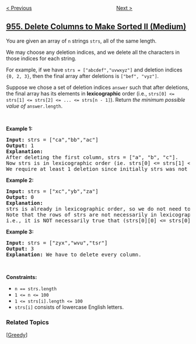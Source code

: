 <!--|This file generated by command(leetcode description); DO NOT EDIT.    |-->
<!--+----------------------------------------------------------------------+-->
<!--|@author    openset <openset.wang@gmail.com>                           |-->
<!--|@link      https://github.com/openset                                 |-->
<!--|@home      https://github.com/openset/leetcode                        |-->
<!--+----------------------------------------------------------------------+-->

[< Previous](../array-of-doubled-pairs "Array of Doubled Pairs")
　　　　　　　　　　　　　　　　
[Next >](../tallest-billboard "Tallest Billboard")

## [955. Delete Columns to Make Sorted II (Medium)](https://leetcode.com/problems/delete-columns-to-make-sorted-ii "删列造序 II")

<p>You are given an array of <code>n</code> strings <code>strs</code>, all of the same length.</p>

<p>We may choose any deletion indices, and we delete all the characters in those indices for each string.</p>

<p>For example, if we have <code>strs = [&quot;abcdef&quot;,&quot;uvwxyz&quot;]</code> and deletion indices <code>{0, 2, 3}</code>, then the final array after deletions is <code>[&quot;bef&quot;, &quot;vyz&quot;]</code>.</p>

<p>Suppose we chose a set of deletion indices <code>answer</code> such that after deletions, the final array has its elements in <strong>lexicographic</strong> order (i.e., <code>strs[0] &lt;= strs[1] &lt;= strs[2] &lt;= ... &lt;= strs[n - 1]</code>). Return <em>the minimum possible value of</em> <code>answer.length</code>.</p>

<p>&nbsp;</p>
<p><strong>Example 1:</strong></p>

<pre>
<strong>Input:</strong> strs = [&quot;ca&quot;,&quot;bb&quot;,&quot;ac&quot;]
<strong>Output:</strong> 1
<strong>Explanation:</strong> 
After deleting the first column, strs = [&quot;a&quot;, &quot;b&quot;, &quot;c&quot;].
Now strs is in lexicographic order (ie. strs[0] &lt;= strs[1] &lt;= strs[2]).
We require at least 1 deletion since initially strs was not in lexicographic order, so the answer is 1.
</pre>

<p><strong>Example 2:</strong></p>

<pre>
<strong>Input:</strong> strs = [&quot;xc&quot;,&quot;yb&quot;,&quot;za&quot;]
<strong>Output:</strong> 0
<strong>Explanation:</strong> 
strs is already in lexicographic order, so we do not need to delete anything.
Note that the rows of strs are not necessarily in lexicographic order:
i.e., it is NOT necessarily true that (strs[0][0] &lt;= strs[0][1] &lt;= ...)
</pre>

<p><strong>Example 3:</strong></p>

<pre>
<strong>Input:</strong> strs = [&quot;zyx&quot;,&quot;wvu&quot;,&quot;tsr&quot;]
<strong>Output:</strong> 3
<strong>Explanation:</strong> We have to delete every column.
</pre>

<p>&nbsp;</p>
<p><strong>Constraints:</strong></p>

<ul>
	<li><code>n == strs.length</code></li>
	<li><code>1 &lt;= n &lt;= 100</code></li>
	<li><code>1 &lt;= strs[i].length &lt;= 100</code></li>
	<li><code>strs[i]</code> consists of lowercase English letters.</li>
</ul>

### Related Topics
  [[Greedy](../../tag/greedy/README.md)]
